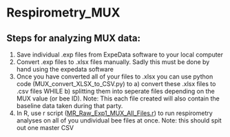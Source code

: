 # Respirometry_MUX
## Steps for analyzing MUX data:
1. Save individual .exp files from ExpeData software to your local computer
2. Convert .exp files to .xlsx files manually. Sadly this must be done by hand using the expedata software
3. Once you have converted all of your files to .xlsx you can use python code (MUX_convert_XLSX_to_CSV.py) to a) convert these .xlsx files to .csv files WHILE b) splitting them into seperate files depending on the MUX value (or bee ID). Note: This each file created will also contain the baseline data taken during that party. 
4. In R, use r script ([MR_Raw_Exp1_MUX_All_Files.r]([url](https://github.com/NaugLab/Respirometry_MUX/blob/main/MR_Raw_Exp1_MUX_All_Files.r))) to run respirometry analyses on all of you undividual bee files at once. Note: this should spit out one master CSV
